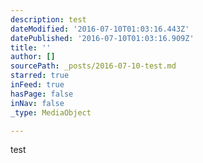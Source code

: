 ```yaml
---
description: test
dateModified: '2016-07-10T01:03:16.443Z'
datePublished: '2016-07-10T01:03:16.909Z'
title: ''
author: []
sourcePath: _posts/2016-07-10-test.md
starred: true
inFeed: true
hasPage: false
inNav: false
_type: MediaObject

---
```

test